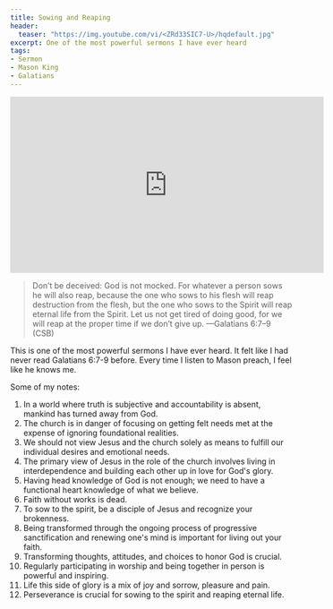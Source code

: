```yaml
---
title: Sowing and Reaping
header:
  teaser: "https://img.youtube.com/vi/<ZRd33SIC7-U>/hqdefault.jpg"
excerpt: One of the most powerful sermons I have ever heard
tags:
- Sermon
- Mason King
- Galatians
---
```

<iframe width="560" height="315" src="https://www.youtube.com/embed/ZRd33SIC7-U?si=7K-b6ePiHZcVwaob" title="YouTube video player" frameborder="0" allow="accelerometer; autoplay; clipboard-write; encrypted-media; gyroscope; picture-in-picture; web-share" allowfullscreen></iframe>

> Don’t be deceived: God is not mocked. For whatever a person sows he will also reap, because the one who sows to his flesh will reap destruction from the flesh, but the one who sows to the Spirit﻿ will reap eternal life﻿ from the Spirit. Let us not get tired﻿ of doing good, for we will reap at the proper time if we don’t give up. —Galatians 6:7–9 (CSB)

This is one of the most powerful sermons I have ever heard. It felt like I had never read Galatians 6:7-9 before. Every time I listen to Mason preach, I feel like he knows me.

Some of my notes:
1. In a world where truth is subjective and accountability is absent, mankind has turned away from God.
2. The church is in danger of focusing on getting felt needs met at the expense of ignoring foundational realities.
3. We should not view Jesus and the church solely as means to fulfill our individual desires and emotional needs.
4. The primary view of Jesus in the role of the church involves living in interdependence and building each other up in love for God's glory.
5. Having head knowledge of God is not enough; we need to have a functional heart knowledge of what we believe.
6. Faith without works is dead.
7. To sow to the spirit, be a disciple of Jesus and recognize your brokenness.
8. Being transformed through the ongoing process of progressive sanctification and renewing one's mind is important for living out your faith.
9. Transforming thoughts, attitudes, and choices to honor God is crucial.
10. Regularly participating in worship and being together in person is powerful and inspiring.
11. Life this side of glory is a mix of joy and sorrow, pleasure and pain.
12. Perseverance is crucial for sowing to the spirit and reaping eternal life.
